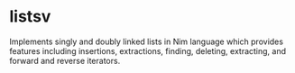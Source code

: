 # listsv
Implements singly and doubly linked lists in Nim language which provides features including insertions, extractions, 
finding, deleting, extracting, and forward and reverse iterators.
